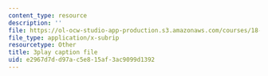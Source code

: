 ```yaml
---
content_type: resource
description: ''
file: https://ol-ocw-studio-app-production.s3.amazonaws.com/courses/18-06sc-linear-algebra-fall-2011/e2967d7dd97ac5e815af3ac9099d1392_-eA2D_rIcNA.srt
file_type: application/x-subrip
resourcetype: Other
title: 3play caption file
uid: e2967d7d-d97a-c5e8-15af-3ac9099d1392
---
```

